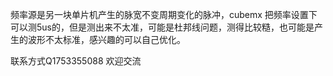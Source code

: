 频率源是另一块单片机产生的脉宽不变周期变化的脉冲，cubemx 把频率设置下可以测5us的，但是测出来不太准，可能是杜邦线问题，测得比较糙，也可能是产生的波形不太标准，感兴趣的可以自己优化。

联系方式Q1753355088 欢迎交流
